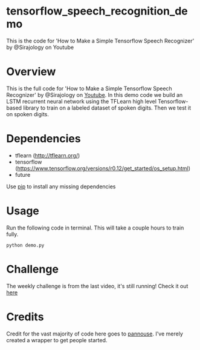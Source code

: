 # tensorflow_speech_recognition_demo
This is the code for 'How to Make a Simple Tensorflow Speech Recognizer' by @Sirajology on Youtube

Overview
============
This is the full code for 'How to Make a Simple Tensorflow Speech Recognizer' by @Sirajology on [Youtube](https://youtu.be/u9FPqkuoEJ8).
In this demo code we build an LSTM recurrent neural network using the TFLearn high level Tensorflow-based library to train
on a labeled dataset of spoken digits. Then we test it on spoken digits. 

Dependencies
============
* tflearn (http://tflearn.org/)
* tensorflow  (https://www.tensorflow.org/versions/r0.12/get_started/os_setup.html)
* future

Use [pip](https://pypi.python.org/pypi/pip) to install any missing dependencies

Usage
===========

Run the following code in terminal. This will take a couple hours to train fully.

`python demo.py`


Challenge
===========

The weekly challenge is from the last video, it's still running! Check it out [here](https://www.youtube.com/watch?v=mGYU5t8MO7s)

Credits
===========
Credit for the vast majority of code here goes to [pannouse](https://github.com/pannous). I've merely created a wrapper to get people started. 
